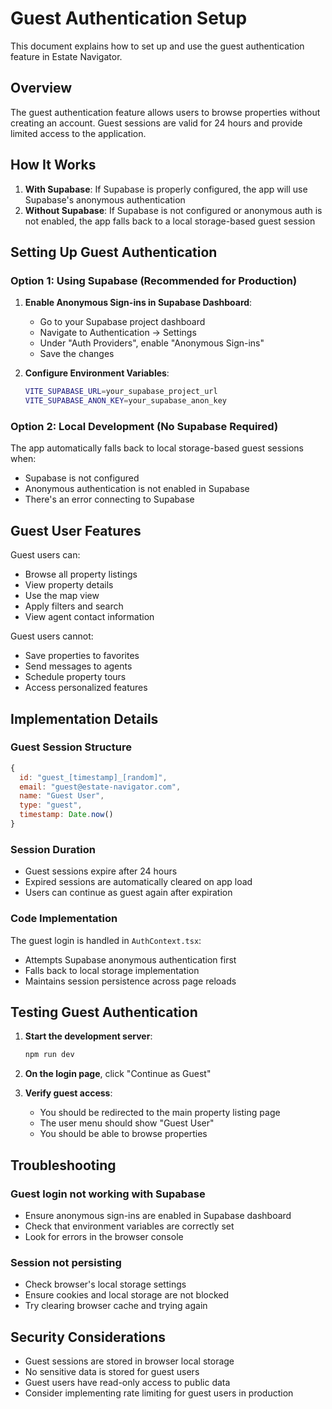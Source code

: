 # Guest Authentication Setup

This document explains how to set up and use the guest authentication feature in Estate Navigator.

## Overview

The guest authentication feature allows users to browse properties without creating an account. Guest sessions are valid for 24 hours and provide limited access to the application.

## How It Works

1. **With Supabase**: If Supabase is properly configured, the app will use Supabase's anonymous authentication
2. **Without Supabase**: If Supabase is not configured or anonymous auth is not enabled, the app falls back to a local storage-based guest session

## Setting Up Guest Authentication

### Option 1: Using Supabase (Recommended for Production)

1. **Enable Anonymous Sign-ins in Supabase Dashboard**:
   - Go to your Supabase project dashboard
   - Navigate to Authentication → Settings
   - Under "Auth Providers", enable "Anonymous Sign-ins"
   - Save the changes

2. **Configure Environment Variables**:
   ```bash
   VITE_SUPABASE_URL=your_supabase_project_url
   VITE_SUPABASE_ANON_KEY=your_supabase_anon_key
   ```

### Option 2: Local Development (No Supabase Required)

The app automatically falls back to local storage-based guest sessions when:
- Supabase is not configured
- Anonymous authentication is not enabled in Supabase
- There's an error connecting to Supabase

## Guest User Features

Guest users can:
- Browse all property listings
- View property details
- Use the map view
- Apply filters and search
- View agent contact information

Guest users cannot:
- Save properties to favorites
- Send messages to agents
- Schedule property tours
- Access personalized features

## Implementation Details

### Guest Session Structure
```javascript
{
  id: "guest_[timestamp]_[random]",
  email: "guest@estate-navigator.com",
  name: "Guest User",
  type: "guest",
  timestamp: Date.now()
}
```

### Session Duration
- Guest sessions expire after 24 hours
- Expired sessions are automatically cleared on app load
- Users can continue as guest again after expiration

### Code Implementation

The guest login is handled in `AuthContext.tsx`:
- Attempts Supabase anonymous authentication first
- Falls back to local storage implementation
- Maintains session persistence across page reloads

## Testing Guest Authentication

1. **Start the development server**:
   ```bash
   npm run dev
   ```

2. **On the login page**, click "Continue as Guest"

3. **Verify guest access**:
   - You should be redirected to the main property listing page
   - The user menu should show "Guest User"
   - You should be able to browse properties

## Troubleshooting

### Guest login not working with Supabase
- Ensure anonymous sign-ins are enabled in Supabase dashboard
- Check that environment variables are correctly set
- Look for errors in the browser console

### Session not persisting
- Check browser's local storage settings
- Ensure cookies and local storage are not blocked
- Try clearing browser cache and trying again

## Security Considerations

- Guest sessions are stored in browser local storage
- No sensitive data is stored for guest users
- Guest users have read-only access to public data
- Consider implementing rate limiting for guest users in production